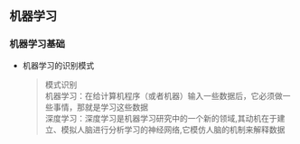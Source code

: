 ## 机器学习

### 机器学习基础

- 机器学习的识别模式

    >模式识别<br>
    机器学习：在给计算机程序（或者机器）输入一些数据后，它必须做一些事情，那就是学习这些数据<br>
    深度学习：深度学习是机器学习研究中的一个新的领域,其动机在于建立、模拟人脑进行分析学习的神经网络,它模仿人脑的机制来解释数据




